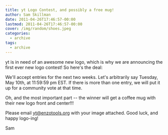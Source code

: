 ```yaml
---
title: yt Logo Contest, and possibly a free mug!
author: Sam Skillman
date: 2011-04-26T17:46:57-00:00
lastmod: 2011-04-26T17:46:57-00:00
cover: /img/random/shoes.jpeg
categories:
  - archive
tags:
  - archive
---
```

yt is in need of an awesome new logo, which is why we are announcing the
first ever new logo contest! So here's the deal:

We'll accept entries for the next two weeks. Let's arbitrarily say
Tuesday, May 10th, at 11:59:59 pm EST. If there is more than one entry,
we will put it up for a community vote at that time.

Oh, and the most important part -- the winner will get a coffee mug with
their new logo front and center!!!

Please email <yt@enzotools.org> with your image attached. Good luck, and
happy logo-ing!

Sam
